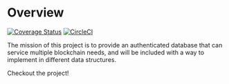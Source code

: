 # Overview

[![Coverage Status](https://coveralls.io/repos/github/chasesmith95/urkel/badge.svg?branch=master)](https://coveralls.io/github/chasesmith95/urkel?branch=master)
[![CircleCI](https://circleci.com/gh/chasesmith95/urkel.svg?style=svg)](https://circleci.com/gh/chasesmith95/urkel)


The mission of this project is to provide an authenticated database that can service multiple blockchain needs, and will be included with a way to implement in different data structures.


Checkout the project!
